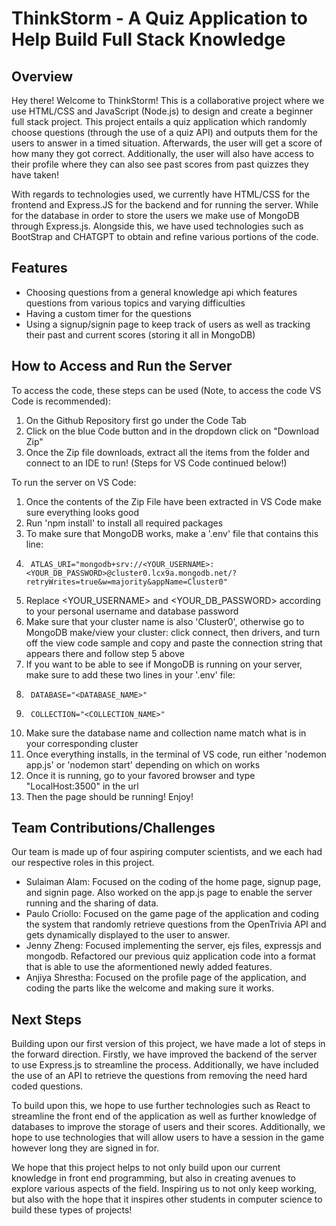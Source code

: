 # ThinkStorm - A Quiz Application to Help Build Full Stack Knowledge

## Overview

Hey there! Welcome to ThinkStorm! This is a collaborative project where we use HTML/CSS and JavaScript (Node.js) to design and create a beginner full stack project. This project entails a quiz application which randomly choose questions (through the use of a quiz API) and outputs them for the users to answer in a timed situation. Afterwards, the user will get a score of how many they got correct. Additionally, the user will also have access to their profile where they can also see past scores from past quizzes they have taken!

With regards to technologies used, we currently have HTML/CSS for the frontend and Express.JS for the backend and for running the server. While for the database in order to store the users we make use of MongoDB through Express.js. Alongside this, we have used technologies such as BootStrap and CHATGPT to obtain and refine various portions of the code.

## Features

- Choosing questions from a general knowledge api which features questions from various topics and varying difficulties
- Having a custom timer for the questions
- Using a signup/signin page to keep track of users as well as tracking their past and current scores (storing it all in MongoDB)

## How to Access and Run the Server

To access the code, these steps can be used (Note, to access the code VS Code is recommended):

1. On the Github Repository first go under the Code Tab
2. Click on the blue Code button and in the dropdown click on "Download Zip"
3. Once the Zip file downloads, extract all the items from the folder and connect to an IDE to run! (Steps for VS Code continued below!)

To run the server on VS Code:

1. Once the contents of the Zip File have been extracted in VS Code make sure everything looks good
2. Run 'npm install' to install all required packages
3. To make sure that MongoDB works, make a '.env' file that contains this line:
4.      ATLAS_URI="mongodb+srv://<YOUR_USERNAME>:<YOUR_DB_PASSWORD>@cluster0.lcx9a.mongodb.net/?retryWrites=true&w=majority&appName=Cluster0"
5. Replace <YOUR_USERNAME> and <YOUR_DB_PASSWORD> according to your personal username and database password
6. Make sure that your cluster name is also 'Cluster0', otherwise go to MongoDB make/view your cluster: click connect, then drivers, and turn off the view code              sample and copy and paste the connection string that appears there and follow step 5 above
7. If you want to be able to see if MongoDB is running on your server, make sure to add these two lines in your '.env' file:
8.      DATABASE="<DATABASE_NAME>"
9.      COLLECTION="<COLLECTION_NAME>"
10. Make sure the database name and collection name match what is in your corresponding cluster
11. Once everything installs, in the terminal of VS code, run either 'nodemon app.js' or 'nodemon start' depending on which on works
12. Once it is running, go to your favored browser and type "LocalHost:3500" in the url
13. Then the page should be running! Enjoy!

## Team Contributions/Challenges

Our team is made up of four aspiring computer scientists, and we each had our respective roles in this project.

- Sulaiman Alam: Focused on the coding of the home page, signup page, and signin page. Also worked on the app.js page to enable the server running and the sharing of data.
- Paulo Criollo: Focused on the game page of the application and coding the system that randomly retrieve questions from the OpenTrivia API and gets dynamically displayed to the user to answer.
- Jenny Zheng: Focused implementing the server, ejs files, expressjs and mongodb. Refactored our previous quiz application code into a format that is able to use the aformentioned newly added features.
- Anjiya Shrestha: Focused on the profile page of the application, and coding the parts like the welcome and making sure it works.

## Next Steps

Building upon our first version of this project, we have made a lot of steps in the forward direction. Firstly, we have improved the backend of the server to use Express.js to streamline the process. Additionally, we have included the use of an API to retrieve the questions from removing the need hard coded questions.

To build upon this, we hope to use further technologies such as React to streamline the front end of the application as well as further knowledge of databases to improve the storage of users and their scores. Additionally, we hope to use technologies that will allow users to have a session in the game however long they are signed in for.

We hope that this project helps to not only build upon our current knowledge in front end programming, but also in creating avenues to explore various aspects of the field. Inspiring us to not only keep working, but also with the hope that it inspires other students in computer science to build these types of projects!

